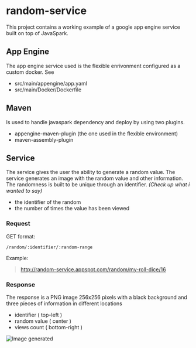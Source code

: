 # random-service
This project contains a working example of a google app engine service  built on top of JavaSpark.

## App Engine
The app engine service used is the flexible enrivonment configured as a custom docker.
See 
- src/main/appengine/app.yaml 
- src/main/Docker/Dockerfile

## Maven
Is used to handle javaspark dependency and deploy by using two plugins.
- appengine-maven-plugin (the one used in the flexible environment)
- maven-assembly-plugin

## Service
The service gives the user the ability to generate a random value.
The service generates an image with the random value and other information.
The randomness is built to be unique through an identifier. 
*(Check up what i wanted to say)* 
- the identifier of the random 
- the number of times the value has been viewed

### Request
GET format:
```
/random/:identifier/:random-range
```

Example:
> http://random-service.appspot.com/random/my-roll-dice/16

### Response
The response is a PNG image 256x256 pixels with a black background and three pieces of information in different locations
- identifier ( top-left )
- random value ( center )
- views count ( bottom-right )

![Image generated](http://random-service.appspot.com/random/my-roll-dice/16)
